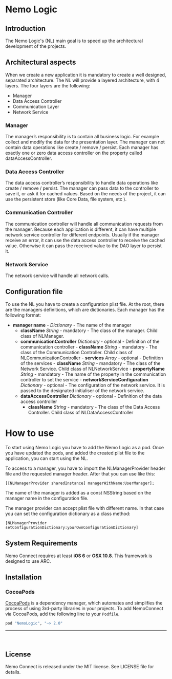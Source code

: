 # Nemo Logic

## Introduction

The Nemo Logic's (NL) main goal is to speed up the architectural development of the projects.

## Architectural aspects

When we create a new application it is mandatory to create a well designed, separated architecture. The NL will provide a layered architecture, with 4 layers. The four layers are the following: 

- Manager
- Data Access Controller
- Communication Layer
- Network Service

### Manager

The manager’s responsibility is to contain all business logic. For example collect and modify the data for the presentation layer. The manager can not contain data operations like create / remove / persist. Each manager has exactly one or zero data access controller on the property called dataAccessController. 

### Data Access Controller 

The data access controller’s responsibility to handle data operations like create / remove / persist. The manager can pass data to the controller to save it, or ask it for cached values. Based on the needs of the project, it can use the persistent store (like Core Data, file system, etc ).

### Communication Controller 

The communication controller will handle all communication requests from the manager. Because each application is different, it can have multiple network service controller for different endpoints. Usually if the manager receive an error, it can use the data access controller to receive the cached value. Otherwise it can pass the received value to the DAO layer to persist it. 

### Network Service 

The network service will handle all network calls.

## Configuration file

To use the NL you have to create a configuration plist file. At the root, there are the managers definitions, which are dictionaries. Each manager has the following format:

- **manager name** - *Dictionary* - The name of the manager
	- **className** *String* - mandatory - The class of the manager. Child class of NLManager. 
	- **communicationController** *Dictionary* - optional - Definition of the communication controller
			 - **className** *String* - mandatory - The class of the Communication Controller. Child class of NLCommunicationController
			- **services** *Array* - optional - Definition of the services
				- **className** *String* - mandatory - The class of the Network Service. Child class of NLNetworkService
				- **propertyName**  *String* - mandatory - The name of the property in the communication controller to set the service
				- **networkServiceConfiguration** *Dictionary* - optional - The configuration of the network service. It is passed to the designated initialiser of the network service.
	- **dataAccessController** *Dictionary* - optional - Definition of the data access controller
	 	- **className**  *String* - mandatory - The class of the Data Access Controller. Child class of NLDataAccessController
		

# How to use

To start using Nemo Logic you have to add the Nemo Logic as a pod. Once you have updated the pods, and added the created plist file to the application, you can start using the NL.

To access to a manager, you have to import the NLManagerProvider header file and the requested manager header. After that you can use like this: 

`[[NLManagerProvider sharedInstance] managerWithName:UserManager];`

The name of the manager is added as a const NSString based on the manager name in the configuration file.

The manager provider can accept plist file with different name. In that case you can set the configuration dictionary as a class method:

`[NLManagerProvider setConfigurationDictionary:yourOwnConfigurationDictionary]`

## System Requirements
Nemo Connect requires at least **iOS 6** or **OSX 10.8**. This framework is designed to use ARC.

## Installation 

### CocoaPods

[CocoaPods](http://cocoapods.org) is a dependency manager, which automates and simplifies the process of using 3rd-party libraries in your projects. To add NemoConnect via CocoaPods, add the following line to your `Podfile`.

```ruby
pod "NemoLogic", "~> 2.0"
```
***


<br />

## License

Nemo Connect is released under the MIT license. See LICENSE file for details.

<br >